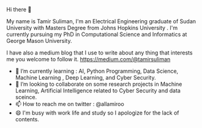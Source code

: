 Hi there 👋

My name is Tamir Suliman, I'm an Electrical Engineering graduate of Sudan University with Masters Degree from Johns Hopkins University . 
I'm currently pursuing my PhD in Computational Science and Informatics at George Mason University.

I have also a medium blog that I use to write about any thing that interests me you welcome to follow it.
https://medium.com/@tamirsuliman

* 🌱 I’m currently learning : AI, Python Programming, Data Science,  Machine Learning , Deep Learning,  and Cyber Security.
* 💞️ I’m looking to collaborate on some research projects in Machine Learning, Artificial Intelligence related to Cyber Security and data sceince.
* 📫 How to reach me on twitter :  @allamiroo
* 😄 I'm busy with work life and study so I apologize for the lack of contents.
